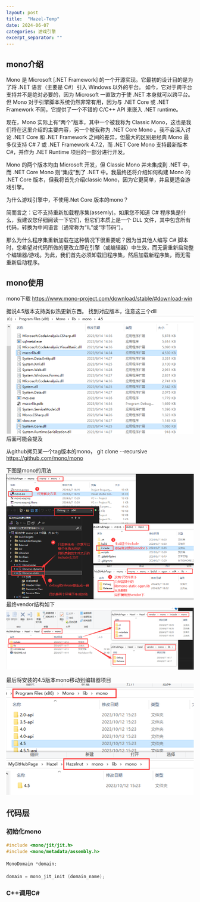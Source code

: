 ```yaml
---
layout: post
title:  "Hazel-Temp"
date: 2024-06-07
categories: 游戏引擎
excerpt_separator: ""
---
```


## mono介绍

Mono 是 Microsoft [.NET Framework] 的一个开源实现。它最初的设计目的是为了将 .NET 语言（主要是 C#）引入 Windows 以外的平台。
如今，它对于跨平台支持并不是绝对必要的，因为 Microsoft 一直致力于使 .NET 本身就可以跨平台。但 Mono 对于引擎脚本系统仍然非常有用，因为与 .NET Core 或 .NET Framework 不同，它提供了一个不错的 C/C++ API 来嵌入 .NET runtime。

现在，Mono 实际上有“两个”版本，其中一个被我称为 Classic Mono，这也是我们将在这里介绍的主要内容，另一个被我称为 .NET Core Mono 。我不会深入讨论 .NET Core 和 .NET Framework 之间的差异，但最大的区别是经典 Mono 最多仅支持 C# 7 或 .NET Framework 4.7.2，而 .NET Core Mono 支持最新版本C#，并作为 .NET Runtime 项目的一部分进行开发。

Mono 的两个版本均由 Microsoft 开发，但 Classic Mono 并未集成到 .NET 中，而 .NET Core Mono 则“集成”到了 .NET 中。我最终还将介绍如何构建 Mono 的 .NET Core 版本，但我将首先介绍classic Mono，因为它更简单，并且更适合游戏引擎。

为什么游戏引擎中，不使用.Net Core 版本的mono？

简而言之：它不支持重新加载程序集(assemly)。如果您不知道 C# 程序集是什么，我建议您仔细阅读一下它们，但它们本质上是一个 DLL 文件，其中包含所有代码，转换为中间语言（通常称为“IL”或“字节码”）。

那么为什么程序集重新加载在这种情况下很重要呢？因为当其他人编写 C# 脚本时，您希望对代码所做的更改立即在引擎（或编辑器）中生效，而无需重新启动整个编辑器/游戏。为此，我们首先必须卸载旧程序集，然后加载新程序集，而无需重新启动程序。


## mono使用

mono下载
https://www.mono-project.com/download/stable/#download-win

据说4.5版本支持类似热更新东西。
找到对应版本，注意这三个dll
![](../../../assets/GameEngine/Hazel/9.png)   
后面可能会提及

从github拷贝某一个tag版本的mono，
git clone --recursive https://github.com/mono/mono

下图是mono的用法
![](../../../assets/GameEngine/Hazel/10.png)
最终vendor结构如下
![](../../../assets/GameEngine/Hazel/11.png)

最后将安装的4.5版本mono移动到编辑器项目
![](../../../assets/GameEngine/Hazel/12.png)

## 代码层
### 初始化mono
```Cpp
#include <mono/jit/jit.h>
#include <mono/metadata/assembly.h>

MonoDomain *domain;

domain = mono_jit_init (domain_name);
```
### C++调用C#

